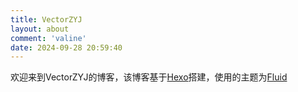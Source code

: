 ```yaml
---
title: VectorZYJ
layout: about
comment: 'valine'
date: 2024-09-28 20:59:40
---
```


欢迎来到VectorZYJ的博客，该博客基于[Hexo](https://hexo.io/zh-cn/docs/)搭建，使用的主题为[Fluid](https://hexo.fluid-dev.com/docs/start/)